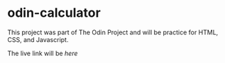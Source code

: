 # odin-calculator
This project was part of The Odin Project and will be practice for HTML, CSS, and Javascript.

The live link will be *here*